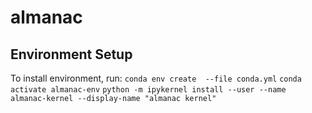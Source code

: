 # almanac

## Environment Setup
To install environment, run:
`conda env create  --file conda.yml`
`conda activate almanac-env`
`python -m ipykernel install --user --name almanac-kernel --display-name "almanac kernel"`